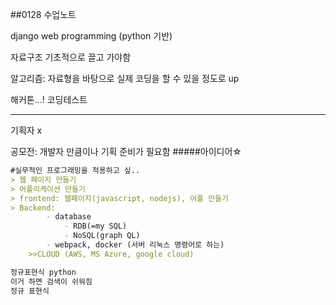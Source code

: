 ##0128 수업노트 

django web programming (python 기반)

자료구조 기초적으로 끌고 가야함 

알고리즘: 자료형을 바탕으로 실제 코딩을 할 수 있을 정도로 up

해커톤...! 코딩테스트 

----

기획자 x 

공모전: 개발자 만큼이나 기획 준비가 필요함 
#####아이디어☆
```markdown
#실무적인 프로그래밍을 적용하고 싶..
> 웹 페이지 만들기
> 어플리케이션 만들기
> frontend: 웹페이지(javascript, nodejs), 어플 만들기
> Backend: 
        - database
            - RDB(=my SQL)
            - NoSQL(graph QL)
        - webpack, docker (서버 리눅스 명령어로 하는)
    >>CLOUD (AWS, MS Azure, google cloud)

```

```python
정규표현식 python
이거 하면 검색이 쉬워짐 
정규 표현식 


```